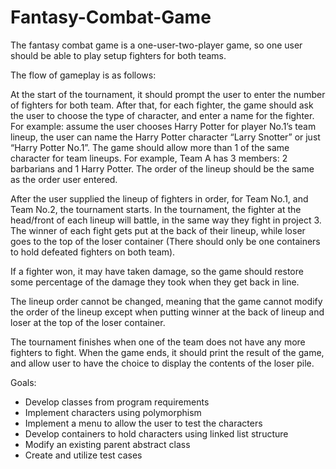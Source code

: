# Fantasy-Combat-Game

The fantasy combat game is a one-user-two-player game, so one user should be able to play setup fighters for both teams.

The flow of gameplay is as follows:

At the start of the tournament, it should prompt the user to enter the number of fighters for both team. After that, for each fighter, the game should ask the user to choose the type of character, and enter a name for the fighter. For example: assume the user chooses Harry Potter for player No.1’s team lineup, the user can name the Harry Potter character “Larry Snotter” or just “Harry Potter No.1”. The game should allow more than 1 of the same character for team lineups. For example, Team A has 3 members: 2 barbarians and 1 Harry Potter. The order of the lineup should be the same as the order user entered.

After the user supplied the lineup of fighters in order, for Team No.1, and Team No.2, the tournament starts. In the tournament, the fighter at the head/front of each lineup will battle, in the same way they fight in project 3. The winner of each fight gets put at the back of their lineup, while loser goes to the top of the loser container (There should only be one containers to hold defeated fighters on both team).

If a fighter won, it may have taken damage, so the game should restore some percentage of the damage they took when they get back in line.

The lineup order cannot be changed, meaning that the game cannot modify the order of the lineup except when putting winner at the back of lineup and loser at the top of the loser container.

The tournament finishes when one of the team does not have any more fighters to fight. When the game ends, it should print the result of the game, and allow user to have the choice to display the contents of the loser pile.

Goals:
- Develop classes from program requirements
- Implement characters using polymorphism
- Implement a menu to allow the user to test the characters
- Develop containers to hold characters using linked list structure
- Modify an existing parent abstract class
- Create and utilize test cases
